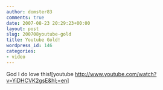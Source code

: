 ```yaml
---
author: domster83
comments: true
date: 2007-08-23 20:29:23+00:00
layout: post
slug: 200708youtube-gold
title: Youtube Gold!
wordpress_id: 146
categories:
- video
---
```


God I do love this![youtube http://www.youtube.com/watch?v=YiDHCVK2gsE&hl;=en]
